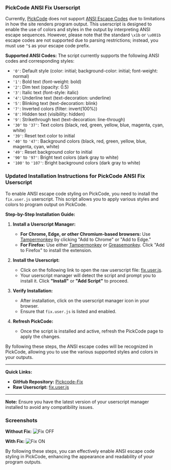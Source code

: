 
### PickCode ANSI Fix Userscript

Currently, [PickCode](https://pickcode.io/) does not support [ANSI Escape Codes](https://gist.github.com/fnky/458719343aabd01cfb17a3a4f7296797) due to limitations in how the site renders program output. This userscript is designed to enable the use of colors and styles in the output by interpreting ANSI escape sequences. However, please note that the standard `\x1b` or `\u001b` escape codes are not supported due to parsing restrictions; instead, you must use `^$` as your escape code prefix.

**Supported ANSI Codes:**
The script currently supports the following ANSI codes and corresponding styles:

- `'0'`: Default style (color: initial; background-color: initial; font-weight: normal)
- `'1'`: Bold text (font-weight: bold)
- `'2'`: Dim text (opacity: 0.5)
- `'3'`: Italic text (font-style: italic)
- `'4'`: Underline text (text-decoration: underline)
- `'5'`: Blinking text (text-decoration: blink)
- `'7'`: Inverted colors (filter: invert(100%))
- `'8'`: Hidden text (visibility: hidden)
- `'9'`: Strikethrough text (text-decoration: line-through)
- `'30'` to `'37'`: Text colors (black, red, green, yellow, blue, magenta, cyan, white)
- `'39'`: Reset text color to initial
- `'40'` to `'47'`: Background colors (black, red, green, yellow, blue, magenta, cyan, white)
- `'49'`: Reset background color to initial
- `'90'` to `'97'`: Bright text colors (dark gray to white)
- `'100'` to `'107'`: Bright background colors (dark gray to white)



### Updated Installation Instructions for PickCode ANSI Fix Userscript

To enable ANSI escape code styling on PickCode, you need to install the `fix.user.js` userscript. This script allows you to apply various styles and colors to program output on PickCode.

**Step-by-Step Installation Guide:**

1. **Install a Userscript Manager:**
   - **For Chrome, Edge, or other Chromium-based browsers:** Use [Tampermonkey](https://www.tampermonkey.net/) by clicking "Add to Chrome" or "Add to Edge."
   - **For Firefox:** Use either [Tampermonkey](https://www.tampermonkey.net/) or [Greasemonkey](https://www.greasespot.net/). Click "Add to Firefox" to install the extension.

2. **Install the Userscript:**
   - Click on the following link to open the raw userscript file: [fix.user.js](https://raw.githubusercontent.com/khanhphxm/Pickcode-Fix/main/fix.user.js).
   - Your userscript manager will detect the script and prompt you to install it. Click **"Install"** or **"Add Script"** to proceed.

3. **Verify Installation:**
   - After installation, click on the userscript manager icon in your browser.
   - Ensure that `fix.user.js` is listed and enabled.

4. **Refresh PickCode:**
   - Once the script is installed and active, refresh the PickCode page to apply the changes.

By following these steps, the ANSI escape codes will be recognized in PickCode, allowing you to use the various supported styles and colors in your outputs.

---

**Quick Links:**
- **GitHub Repository:** [Pickcode-Fix](https://github.com/khanhphxm/Pickcode-Fix)
- **Raw Userscript:** [fix.user.js](https://raw.githubusercontent.com/khanhphxm/Pickcode-Fix/main/fix.user.js)

---

**Note:** Ensure you have the latest version of your userscript manager installed to avoid any compatibility issues.

### Screenshots

**Without Fix:**
![Fix OFF](https://media.discordapp.net/attachments/1027348371507257386/1289025657271226419/6A1B4F5A-8F7A-478B-9774-50404EA6D9F9.png?ex=66f75231&is=66f600b1&hm=7ae5a439e3aaba20e69003d5a3c546c9d497e87809951f39ad90959726284346&=&format=webp&quality=lossless)

**With Fix:**
![Fix ON](https://media.discordapp.net/attachments/1027348371507257386/1289025746903367710/6A1D9D08-C766-4393-9D2D-360B3CBFE9F5.png?ex=66f75247&is=66f600c7&hm=5c09844131eabb2ff006bda2538a9b03b4f24241cf2c6359cb61b30aaa490714&=&format=webp&quality=lossless)

By following these steps, you can effectively enable ANSI escape code styling in PickCode, enhancing the appearance and readability of your program outputs.
